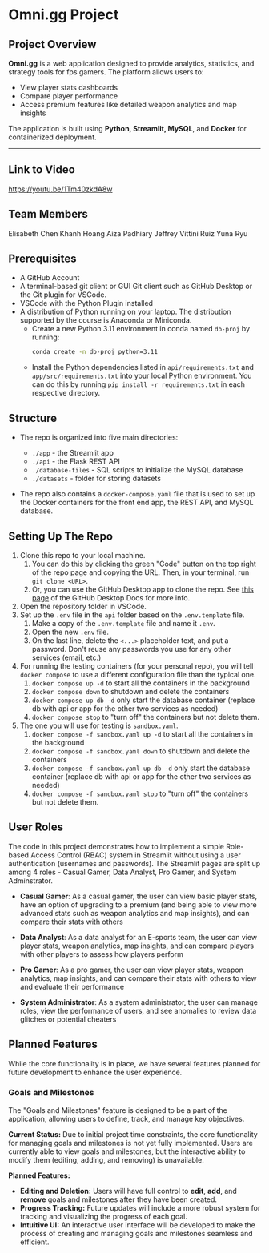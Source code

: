 # Omni.gg Project

## Project Overview
**Omni.gg** is a web application designed to provide analytics, statistics, and strategy tools for fps gamers. The platform allows users to:  
- View player stats dashboards  
- Compare player performance  
- Access premium features like detailed weapon analytics and map insights  

The application is built using **Python, Streamlit, MySQL**, and **Docker** for containerized deployment.

---

## Link to Video
https://youtu.be/1Tm40zkdA8w 


## Team Members
Elisabeth Chen
Khanh Hoang
Aiza Padhiary
Jeffrey Vittini Ruiz
Yuna Ryu


## Prerequisites
- A GitHub Account
- A terminal-based git client or GUI Git client such as GitHub Desktop or the Git plugin for VSCode.
- VSCode with the Python Plugin installed
- A distribution of Python running on your laptop. The distribution supported by the course is Anaconda or Miniconda.
  - Create a new Python 3.11 environment in conda named `db-proj` by running:  
     ```bash
     conda create -n db-proj python=3.11
     ```
  - Install the Python dependencies listed in `api/requirements.txt` and `app/src/requirements.txt` into your local Python environment. You can do this by running `pip install -r requirements.txt` in each respective directory.


## Structure
- The repo is organized into five main directories:
  - `./app` - the Streamlit app
  - `./api` - the Flask REST API
  - `./database-files` - SQL scripts to initialize the MySQL database
  - `./datasets` - folder for storing datasets

- The repo also contains a `docker-compose.yaml` file that is used to set up the Docker containers for the front end app, the REST API, and MySQL database. 


## Setting Up The Repo
1. Clone this repo to your local machine.
   1. You can do this by clicking the green "Code" button on the top right of the repo page and copying the URL. Then, in your terminal, run `git clone <URL>`.
   1. Or, you can use the GitHub Desktop app to clone the repo. See [this page](https://docs.github.com/en/desktop/adding-and-cloning-repositories/cloning-a-repository-from-github-to-github-desktop) of the GitHub Desktop Docs for more info. 
1. Open the repository folder in VSCode.
1. Set up the `.env` file in the `api` folder based on the `.env.template` file.
   1. Make a copy of the `.env.template` file and name it `.env`. 
   1. Open the new `.env` file. 
   1. On the last line, delete the `<...>` placeholder text, and put a password. Don't reuse any passwords you use for any other services (email, etc.) 
1. For running the testing containers (for your personal repo), you will tell `docker compose` to use a different configuration file than the typical one.  
   1. `docker compose up -d` to start all the containers in the background
   1. `docker compose down` to shutdown and delete the containers
   1. `docker compose up db -d` only start the database container (replace db with api or app for the other two services as needed)
   1. `docker compose stop` to "turn off" the containers but not delete them.
1. The one you will use for testing is `sandbox.yaml`.
   1. `docker compose -f sandbox.yaml up -d` to start all the containers in the background
   1. `docker compose -f sandbox.yaml down` to shutdown and delete the containers
   1. `docker compose -f sandbox.yaml up db -d` only start the database container (replace db with api or app for the other two services as needed)
   1. `docker compose -f sandbox.yaml stop` to "turn off" the containers but not delete them.


## User Roles
The code in this project demonstrates how to implement a simple Role-based Access Control (RBAC) system in Streamlit without using a user authentication (usernames and passwords). The Streamlit pages are split up among 4 roles - Casual Gamer, Data Analyst, Pro Gamer, and System Adminstrator.

- **Casual Gamer**: As a casual gamer, the user can view basic player stats, have an option of upgrading to a premium (and being able to view more advanced stats such as weapon analytics and map insights), and can compare their stats with others

- **Data Analyst**: As a data analyst for an E-sports team, the user can view player stats, weapon analytics, map insights, and can compare players with other players to assess how players perform

- **Pro Gamer**: As a pro gamer, the user can view player stats, weapon analytics, map insights, and can compare their stats with others to view and evaluate their performance

- **System Administrator**: As a system administrator, the user can manage roles, view the performance of users, and see anomalies to review data glitches or potential cheaters


## Planned Features
While the core functionality is in place, we have several features planned for future development to enhance the user experience.

### Goals and Milestones
The "Goals and Milestones" feature is designed to be a part of the application, allowing users to define, track, and manage key objectives.

**Current Status:**
Due to initial project time constraints, the core functionality for managing goals and milestones is not yet fully implemented. Users are currently able to view goals and milestones, but the interactive ability to modify them (editing, adding, and removing) is unavailable.

**Planned Features:**
- **Editing and Deletion:** Users will have full control to **edit**, **add**, and **remove** goals and milestones after they have been created.
- **Progress Tracking:** Future updates will include a more robust system for tracking and visualizing the progress of each goal.
- **Intuitive UI:** An interactive user interface will be developed to make the process of creating and managing goals and milestones seamless and efficient.





